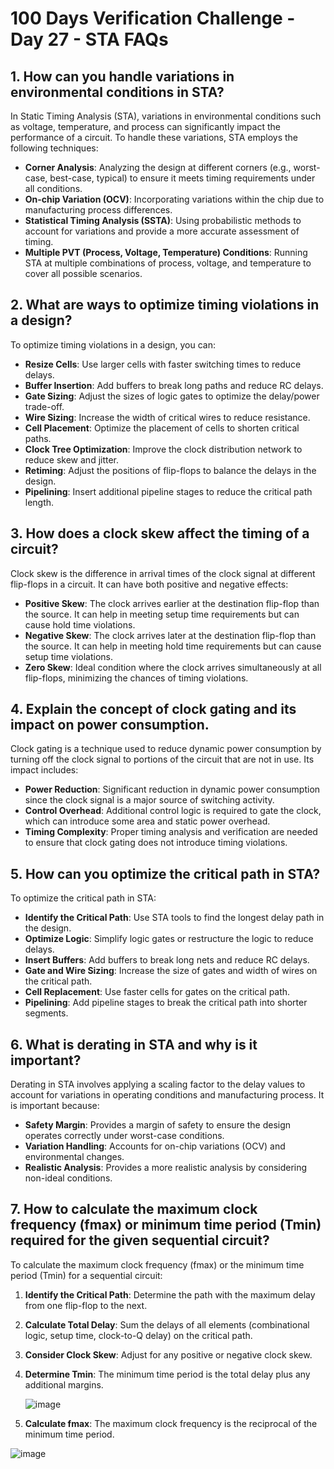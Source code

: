 # 100 Days Verification Challenge - Day 27 - STA FAQs

## 1. How can you handle variations in environmental conditions in STA?

In Static Timing Analysis (STA), variations in environmental conditions such as voltage, temperature, and process can significantly impact the performance of a circuit. To handle these variations, STA employs the following techniques:

- **Corner Analysis**: Analyzing the design at different corners (e.g., worst-case, best-case, typical) to ensure it meets timing requirements under all conditions.
- **On-chip Variation (OCV)**: Incorporating variations within the chip due to manufacturing process differences.
- **Statistical Timing Analysis (SSTA)**: Using probabilistic methods to account for variations and provide a more accurate assessment of timing.
- **Multiple PVT (Process, Voltage, Temperature) Conditions**: Running STA at multiple combinations of process, voltage, and temperature to cover all possible scenarios.

## 2. What are ways to optimize timing violations in a design?

To optimize timing violations in a design, you can:

- **Resize Cells**: Use larger cells with faster switching times to reduce delays.
- **Buffer Insertion**: Add buffers to break long paths and reduce RC delays.
- **Gate Sizing**: Adjust the sizes of logic gates to optimize the delay/power trade-off.
- **Wire Sizing**: Increase the width of critical wires to reduce resistance.
- **Cell Placement**: Optimize the placement of cells to shorten critical paths.
- **Clock Tree Optimization**: Improve the clock distribution network to reduce skew and jitter.
- **Retiming**: Adjust the positions of flip-flops to balance the delays in the design.
- **Pipelining**: Insert additional pipeline stages to reduce the critical path length.

## 3. How does a clock skew affect the timing of a circuit?

Clock skew is the difference in arrival times of the clock signal at different flip-flops in a circuit. It can have both positive and negative effects:

- **Positive Skew**: The clock arrives earlier at the destination flip-flop than the source. It can help in meeting setup time requirements but can cause hold time violations.
- **Negative Skew**: The clock arrives later at the destination flip-flop than the source. It can help in meeting hold time requirements but can cause setup time violations.
- **Zero Skew**: Ideal condition where the clock arrives simultaneously at all flip-flops, minimizing the chances of timing violations.

## 4. Explain the concept of clock gating and its impact on power consumption.

Clock gating is a technique used to reduce dynamic power consumption by turning off the clock signal to portions of the circuit that are not in use. Its impact includes:

- **Power Reduction**: Significant reduction in dynamic power consumption since the clock signal is a major source of switching activity.
- **Control Overhead**: Additional control logic is required to gate the clock, which can introduce some area and static power overhead.
- **Timing Complexity**: Proper timing analysis and verification are needed to ensure that clock gating does not introduce timing violations.

## 5. How can you optimize the critical path in STA?

To optimize the critical path in STA:

- **Identify the Critical Path**: Use STA tools to find the longest delay path in the design.
- **Optimize Logic**: Simplify logic gates or restructure the logic to reduce delays.
- **Insert Buffers**: Add buffers to break long nets and reduce RC delays.
- **Gate and Wire Sizing**: Increase the size of gates and width of wires on the critical path.
- **Cell Replacement**: Use faster cells for gates on the critical path.
- **Pipelining**: Add pipeline stages to break the critical path into shorter segments.

## 6. What is derating in STA and why is it important?

Derating in STA involves applying a scaling factor to the delay values to account for variations in operating conditions and manufacturing process. It is important because:

- **Safety Margin**: Provides a margin of safety to ensure the design operates correctly under worst-case conditions.
- **Variation Handling**: Accounts for on-chip variations (OCV) and environmental changes.
- **Realistic Analysis**: Provides a more realistic analysis by considering non-ideal conditions.

## 7. How to calculate the maximum clock frequency (fmax) or minimum time period (Tmin) required for the given sequential circuit?

To calculate the maximum clock frequency (fmax) or the minimum time period (Tmin) for a sequential circuit:

1. **Identify the Critical Path**: Determine the path with the maximum delay from one flip-flop to the next.
2. **Calculate Total Delay**: Sum the delays of all elements (combinational logic, setup time, clock-to-Q delay) on the critical path.
3. **Consider Clock Skew**: Adjust for any positive or negative clock skew.
4. **Determine Tmin**: The minimum time period is the total delay plus any additional margins.

   ![image](https://github.com/harshitabhambhani/100-days-verification-challenge/assets/109619297/19d880d3-65b5-4090-a172-4c9f764389e1)

5. **Calculate fmax**: The maximum clock frequency is the reciprocal of the minimum time period.

  ![image](https://github.com/harshitabhambhani/100-days-verification-challenge/assets/109619297/7c41cd9e-ad77-42b2-bab0-3565d1189744)

